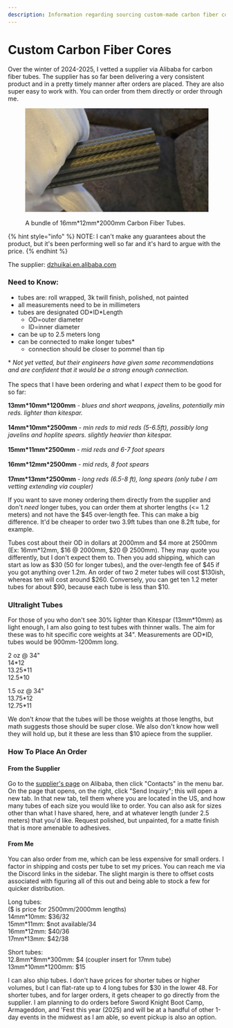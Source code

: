 ```yaml
---
description: Information regarding sourcing custom-made carbon fiber cores.
---
```


# Custom Carbon Fiber Cores

Over the winter of 2024-2025, I vetted a supplier via Alibaba for carbon fiber tubes. The supplier has so far been delivering a very consistent product and in a pretty timely manner after orders are placed. They are also super easy to work with. You can order from them directly or order through me.

<figure><img src="../../.gitbook/assets/bafkreia46t6q7qrn556cwwgcaiwgclbtfy7ezal4bwhyohhx5smtixslhe.webp" alt=""><figcaption><p>A bundle of 16mm*12mm*2000mm Carbon Fiber Tubes.</p></figcaption></figure>

{% hint style="info" %}
NOTE: I can't make any guarantees about the product, but it's been performing well so far and it's hard to argue with the price.
{% endhint %}

The supplier: [dzhuikai.en.alibaba.com](https://dzhuikai.en.alibaba.com/)

### Need to Know:

* tubes are: roll wrapped, 3k twill finish, polished, not painted
* all measurements need to be in millimeters
* tubes are designated OD\*ID\*Length
  * OD=outer diameter
  * ID=inner diameter
* can be up to 2.5 meters long
* can be connected to make longer tubes\*
  * connection should be closer to pommel than tip

\* _Not yet vetted, but their engineers have given some recommendations and are confident that it would be a strong enough connection._\
\
The specs that I have been ordering and what I _expect_ them to be good for so far:&#x20;

**13mm\*10mm\*1200mm** - _blues and short weapons, javelins, potentially min reds. lighter than kitespar._ \
\
**14mm\*10mm\*2500mm** - _min reds to mid reds (5-6.5ft), possibly long javelins and hoplite spears. slightly heavier than kitespar._\
\
**15mm\*11mm\*2500mm** - _mid reds and 6-7 foot spears_ \
\
**16mm\*12mm\*2500mm** - _mid reds, 8 foot spears_ \
\
**17mm\*13mm\*2500mm** - _long reds (6.5-8 ft), long spears (only tube I am vetting extending via coupler)_&#x20;

If you want to save money ordering them directly from the supplier and don't _need_ longer tubes, you can order them at shorter lengths (<= 1.2 meters) and not have the $45 over-length fee. This can make a big difference. It'd be cheaper to order two 3.9ft tubes than one 8.2ft tube, for example.

Tubes cost about their OD in dollars at 2000mm and $4 more at 2500mm (Ex: 16mm\*12mm, $16 @ 2000mm, $20 @ 2500mm). They may quote you differently, but I don't expect them to. Then you add shipping, which can start as low as $30 (50 for longer tubes), and the over-length fee of $45 if you got anything over 1.2m. An order of two 2 meter tubes will cost $130ish, whereas ten will cost around $260. Conversely, you can get ten 1.2 meter tubes for about $90, because each tube is less than $10.

### Ultralight Tubes

For those of you who don't see 30% lighter than Kitespar (13mm\*10mm) as light enough, I am also going to test tubes with thinner walls. The aim for these was to hit specific core weights at 34". Measurements are OD\*ID, tubes would be 900mm-1200mm long.

2 oz @ 34" \
14\*12 \
13.25\*11 \
12.5\*10

1.5 oz @ 34" \
13.75\*12 \
12.75\*11

We don't _know_ that the tubes will be those weights at those lengths, but math suggests those should be super close. We also don't know how well they will hold up, but it these are less than $10 apiece from the supplier.

### How To Place An Order

#### From the Supplier

Go to the [supplier's page](https://dzhuikai.en.alibaba.com/) on Alibaba, then click "Contacts" in the menu bar. On the page that opens, on the right, click "Send Inquiry"; this will open a new tab. In that new tab, tell them where you are located in the US, and how many tubes of each size you would like to order. You can also ask for sizes other than what I have shared, here, and at whatever length (under 2.5 meters) that you'd like. Request polished, but unpainted, for a matte finish that is more amenable to adhesives.

#### From Me

You can also order from me, which can be less expensive for small orders. I factor in shipping and costs per tube to set my prices. You can reach me via the Discord links in the sidebar. The slight margin is there to offset costs associated with figuring all of this out and being able to stock a few for quicker distribution.&#x20;

Long tubes: \
($ is price for 2500mm/2000mm lengths) \
14mm\*10mm: $36/32 \
15mm\*11mm: $not available/34 \
16mm\*12mm: $40/36 \
17mm\*13mm: $42/38

Short tubes:\
12.8mm\*8mm\*300mm: $4 (coupler insert for 17mm tube) \
13mm\*10mm\*1200mm: $15

I can also ship tubes. I don't have prices for shorter tubes or higher volumes, but I can flat-rate up to 4 long tubes for $30 in the lower 48. For shorter tubes, and for larger orders, it gets cheaper to go directly from the supplier. I am planning to do orders before Sword Knight Boot Camp, Armageddon, and 'Fest this year (2025) and will be at a handful of other 1-day events in the midwest as I am able, so event pickup is also an option.
